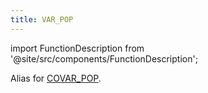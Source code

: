 ```yaml
---
title: VAR_POP
---
```

import FunctionDescription from '@site/src/components/FunctionDescription';

<FunctionDescription description="Introduced or updated: v1.2.738"/>

Alias for [COVAR_POP](aggregate-covar-pop.md).